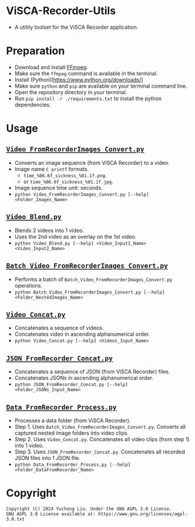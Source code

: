 # ViSCA-Recorder-Utils

- A utility toolset for the ViSCA Recorder application.

# Preparation

- Download and install [FFmpeg](https://ffmpeg.org/download.html).
- Make sure the `ffmpeg` command is available in the terminal.
- Install (Python)[https://www.python.org/downloads/]
- Make sure `python` and `pip` are available on your terminal command line.
- Open the repository directory in your terminal.
- Run `pip install -r ./requirements.txt` to install the python dependencies.

# Usage

## [`Video_FromRecorderImages_Convert.py`](./Video_FromRecorderImages_Convert.py)

- Converts an image sequence (from ViSCA Recorder) to a video.
- Image name `C printf` formats.
  - `time_%06.6f_sickness_%01.1f.png`.
  - or `time_%06.6f_sickness_%01.1f.jpg`.
- Image sequence time unit: seconds.
- `python Video_FromRecorderImages_Convert.py [--help] <Folder_Images_Name>`

## [`Video_Blend.py`](./Video_Blend.py)

- Blends 2 videos into 1 video.
- Uses the 2nd video as an overlay on the 1st video.
- `python Video_Blend.py [--help] <Video_Input1_Name> <Video_Input2_Name>`

## [`Batch_Video_FromRecorderImages_Convert.py`](./Batch_Video_FromRecorderImages_Convert.py)

- Performs a batch of `Batch_Video_FromRecorderImages_Convert.py` operations.
- `python Batch_Video_FromRecorderImages_Convert.py [--help] <Folder_NestedImages_Name>`

## [`Video_Concat.py`](./Video_Concat.py)

- Concatenates a sequence of videos.
- Concatenates video in ascending alphanumerical order.
- `python Video_Concat.py [--help] <Videos_Input_Name>`

## [`JSON_FromRecorder_Concat.py`](./JSON_FromRecorder_Concat.py)

- Concatenates a sequence of JSON (from ViSCA Recorder) files.
- Concatenates JSONs in ascending alphanumerical order.
- `python JSON_FromRecorder_Concat.py [--help] <Folder_JSONs_Input_Name>`

## [`Data_FromRecorder_Process.py`](./Data_FromRecorder_Process.py)

- Processes a data folder (from ViSCA Recorder).
- Step 1. Uses `Batch_Video_FromRecorderImages_Convert.py`. Converts all captured nested image folders into video clips.
- Step 2. Uses `Video_Concat.py`. Concatenates all video clips (from step 1) into 1 video.
- Step 3. Uses `JSON_FromRecorder_Concat.py`. Concatenates all recorded JSON files into 1 JSON file.
- `python Data_FromRecorder_Process.py [--help] <Folder_DataFromRecorder_Name>`

# Copyright

```
Copyright (C) 2024 Yucheng Liu. Under the GNU AGPL 3.0 License.
GNU AGPL 3.0 License available at: https://www.gnu.org/licenses/agpl-3.0.txt
```
